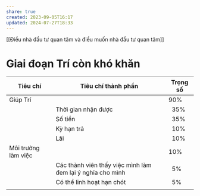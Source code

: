 ```yaml
---
share: true
created: 2023-09-05T16:17
updated: 2024-07-27T18:33
---
```

[[Điều nhà đầu tư quan tâm và điều muốn nhà đầu tư quan tâm]]

# Giai đoạn Trí còn khó khăn
| Tiêu chí            | Tiêu chí thành phần                                        | Trọng số   |
| ------------------- | ---------------------------------------------------------- | ---------- |
| Giúp Trí            |                                                            | 90%        |
|                     | Thời gian nhận được                                        | &nbsp; 35% |
|                     | Số tiền                                                    | &nbsp; 35% | 
|                     | Kỳ hạn trả                                                 | &nbsp; 10% |
|                     | Lãi                                                        | &nbsp; 10% |
| Môi trường làm việc |                                                            | 10%        |
|                     | Các thành viên thấy việc mình làm đem lại ý nghĩa cho mình | &nbsp; 5%  |
|                     | Có thể linh hoạt hạn chót                                  | &nbsp; 5%  |
|                     |                                                            |            |
